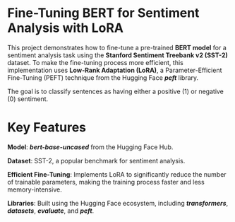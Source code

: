 # Fine-Tuning BERT for Sentiment Analysis with LoRA
This project demonstrates how to fine-tune a pre-trained __BERT model__ for a sentiment analysis task using the __Stanford Sentiment Treebank v2 (SST-2)__ dataset. To make the fine-tuning process more efficient, this implementation uses __Low-Rank Adaptation (LoRA)__, a Parameter-Efficient Fine-Tuning (PEFT) technique from the Hugging Face ***peft*** library.

The goal is to classify sentences as having either a positive (1) or negative (0) sentiment.

# Key Features
__Model__: ***bert-base-uncased*** from the Hugging Face Hub.

__Dataset__: SST-2, a popular benchmark for sentiment analysis.

__Efficient Fine-Tuning__: Implements LoRA to significantly reduce the number of trainable parameters, making the training process faster and less memory-intensive.

__Libraries__: Built using the Hugging Face ecosystem, including ***transformers***, ***datasets***, ***evaluate***, and ***peft***.
